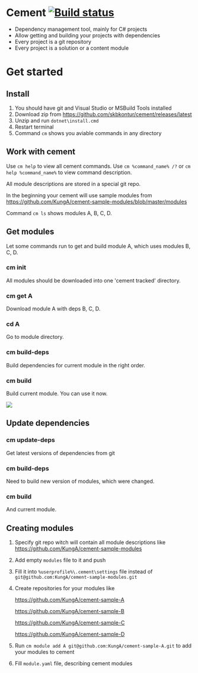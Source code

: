 # Cement [![Build status](https://ci.appveyor.com/api/projects/status/nfbn7d6rxmk88o2q?svg=true)](https://ci.appveyor.com/project/beevee12723/cement)

- Dependency management tool, mainly for C# projects
- Allow getting and building your projects with dependencies
- Every project is a git repository
- Every project is a solution or a content module

# Get started

## Install

1. You should have git and Visual Studio or MSBuild Tools installed 
2. Download zip from https://github.com/skbkontur/cement/releases/latest
3. Unzip and run `dotnet\install.cmd`
4. Restart terminal
5. Command `cm` shows you aviable commands in any directory

## Work with cement

Use `cm help` to view all cement commands.
Use `cm %command_name% /?` or `cm help %command_name%` to view command description.

All module descriptions are stored in a special git repo. 

In the beginning your cement will use sample modules from https://github.com/KungA/cement-sample-modules/blob/master/modules

Command `cm ls` shows modules A, B, C, D.

## Get modules

Let some commands run to get and build module A, which uses modules B, C, D.

### cm init
All modules should be downloaded into one 'cement tracked' directory.

### cm get A
Download module A with deps B, C, D.

### cd A
Go to module directory.

### cm build-deps
Build dependencies for current module in the right order.

### cm build
Build current module. You can use it now.

![](https://raw.githubusercontent.com/skbkontur/cement/master/images/start.png)

## Update dependencies

### cm update-deps
Get latest versions of dependencies from git

### cm build-deps
Need to build new version of modules, which were changed.

### cm build
And current module.

## Creating modules

1. Specify git repo witch will contain all module descriptions like https://github.com/KungA/cement-sample-modules
2. Add empty `modules` file to it and push
2. Fill it into `%userprofile%\.cement\settings` file instead of `git@github.com:KungA/cement-sample-modules.git`
3. Create repositories for your modules like

   https://github.com/KungA/cement-sample-A
   
   https://github.com/KungA/cement-sample-B
   
   https://github.com/KungA/cement-sample-C
   
   https://github.com/KungA/cement-sample-D
   
4. Run `cm module add A git@github.com:KungA/cement-sample-A.git` to add your modules to cement
5. Fill `module.yaml` file, describing cement modules
